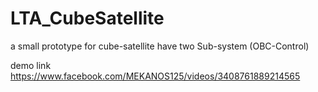 # LTA_CubeSatellite
a small prototype for cube-satellite have two Sub-system (OBC-Control)  

demo link 
https://www.facebook.com/MEKANOS125/videos/3408761889214565
 
